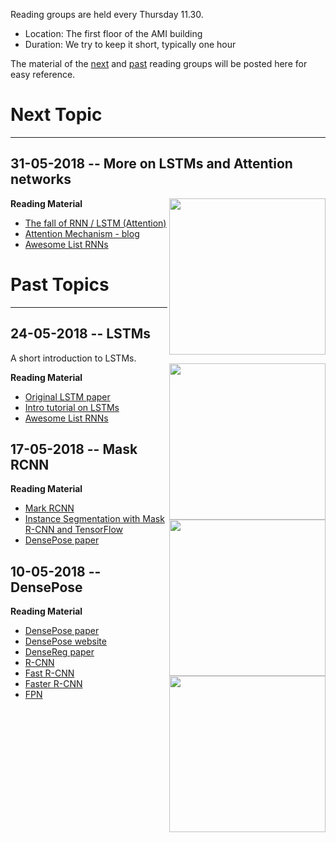 Reading groups are held every Thursday 11.30.
 - Location: The first floor of the AMI building
 - Duration: We try to keep it short, typically one hour

The material of the [next](#next-topic) and [past](#past-topics) reading groups will be posted here for easy reference.

# Next Topic
---

## 31-05-2018 -- More on LSTMs and Attention networks
<img align="right" width="250" src="https://cdn-images-1.medium.com/max/800/1*I5s9DOjKW3QTKaT0tHrNLg.png"> 

**Reading Material**

 - [The fall of RNN / LSTM (Attention)](https://towardsdatascience.com/the-fall-of-rnn-lstm-2d1594c74ce0)
 - [Attention  Mechanism - blog](https://blog.heuritech.com/2016/01/20/attention-mechanism/)
 - [Awesome List RNNs](https://github.com/kjw0612/awesome-rnn)

# Past Topics
---

## 24-05-2018 -- LSTMs
A short introduction to LSTMs.
<img align="right" width="250" src="http://colah.github.io/posts/2015-08-Understanding-LSTMs/img/LSTM3-chain.png">

**Reading Material**
 - [Original LSTM paper](http://www.bioinf.jku.at/publications/older/2604.pdf)
 - [Intro tutorial on LSTMs](http://colah.github.io/posts/2015-08-Understanding-LSTMs/)
 - [Awesome List RNNs](https://github.com/kjw0612/awesome-rnn)


## 17-05-2018 -- Mask RCNN 

<img align="right" width="250" src="https://image.slidesharecdn.com/pr057maskrcnn-180107092616/95/pr057-mask-rcnn-26-638.jpg?cb=1515317235">

**Reading Material**
 - [Mark RCNN](https://arxiv.org/abs/1703.06870)
 - [Instance Segmentation with Mask R-CNN and TensorFlow](https://engineering.matterport.com/splash-of-color-instance-segmentation-with-mask-r-cnn-and-tensorflow-7c761e238b46)
- [DensePose paper](https://arxiv.org/abs/1802.00434)


## 10-05-2018 -- DensePose 

<img align="right" width="250" src="http://densepose.org/img/coords.png">

**Reading Material**
- [DensePose paper](https://arxiv.org/abs/1802.00434)
- [DensePose website](http://densepose.org/)
- [DenseReg paper](https://arxiv.org/pdf/1612.01202.pdf)
- [R-CNN](http://citeseerx.ist.psu.edu/viewdoc/download;jsessionid=AF8817DD0F70B32AA08B2ECBBA8099FA?doi=10.1.1.715.2453&rep=rep1&type=pdf)
- [Fast R-CNN](https://arxiv.org/abs/1504.08083)
- [Faster R-CNN](https://arxiv.org/abs/1506.01497)
- [FPN](https://arxiv.org/abs/1612.03144)
